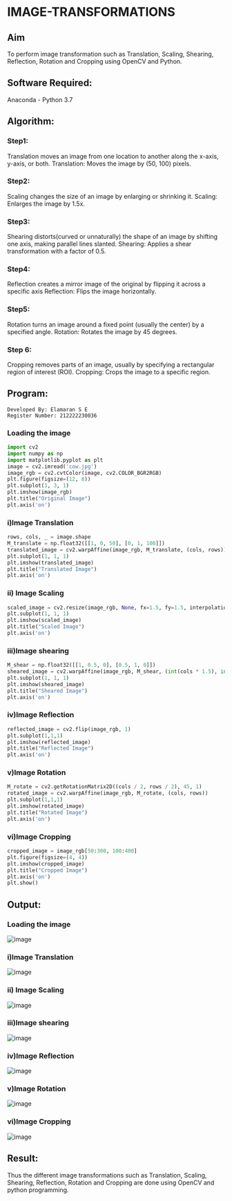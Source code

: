 # IMAGE-TRANSFORMATIONS


## Aim
To perform image transformation such as Translation, Scaling, Shearing, Reflection, Rotation and Cropping using OpenCV and Python.

## Software Required:
Anaconda - Python 3.7

## Algorithm:
### Step1:
Translation moves an image from one location to another along the x-axis, y-axis, or both.
Translation: Moves the image by (50, 100) pixels.

### Step2:
Scaling changes the size of an image by enlarging or shrinking it.
Scaling: Enlarges the image by 1.5x.

### Step3:
Shearing distorts(curved or unnaturally) the shape of an image by shifting one axis, making parallel lines slanted.
Shearing: Applies a shear transformation with a factor of 0.5.

### Step4:
Reflection creates a mirror image of the original by flipping it across a specific axis
Reflection: Flips the image horizontally.

### Step5:
Rotation turns an image around a fixed point (usually the center) by a specified angle.
Rotation: Rotates the image by 45 degrees.
### Step 6:
Cropping removes parts of an image, usually by specifying a rectangular region of interest (ROI).
Cropping: Crops the image to a specific region.

## Program:
```
Developed By: Elamaran S E
Register Number: 212222230036
```
### Loading the image
```python
import cv2
import numpy as np
import matplotlib.pyplot as plt
image = cv2.imread('cow.jpg')
image_rgb = cv2.cvtColor(image, cv2.COLOR_BGR2RGB)
plt.figure(figsize=(12, 8))
plt.subplot(1, 3, 1)
plt.imshow(image_rgb)
plt.title("Original Image")
plt.axis('on')
```
### i)Image Translation
```python
rows, cols, _ = image.shape
M_translate = np.float32([[1, 0, 50], [0, 1, 100]]) 
translated_image = cv2.warpAffine(image_rgb, M_translate, (cols, rows))
plt.subplot(1, 1, 1)
plt.imshow(translated_image)
plt.title("Translated Image")
plt.axis('on')
```

### ii) Image Scaling
```python
scaled_image = cv2.resize(image_rgb, None, fx=1.5, fy=1.5, interpolation=cv2.INTER_LINEAR) 
plt.subplot(1, 1, 1)
plt.imshow(scaled_image)
plt.title("Scaled Image")
plt.axis('on')
```


### iii)Image shearing

```python
M_shear = np.float32([[1, 0.5, 0], [0.5, 1, 0]]) 
sheared_image = cv2.warpAffine(image_rgb, M_shear, (int(cols * 1.5), int(rows * 1.5)))
plt.subplot(1, 1, 1)
plt.imshow(sheared_image)
plt.title("Sheared Image")
plt.axis('on')
```

### iv)Image Reflection
```python
reflected_image = cv2.flip(image_rgb, 1) 
plt.subplot(1,1,1)
plt.imshow(reflected_image)
plt.title("Reflected Image")
plt.axis('on')
```



### v)Image Rotation
```python
M_rotate = cv2.getRotationMatrix2D((cols / 2, rows / 2), 45, 1)
rotated_image = cv2.warpAffine(image_rgb, M_rotate, (cols, rows))
plt.subplot(1,1,1)
plt.imshow(rotated_image)
plt.title("Rotated Image")
plt.axis('on')
```



### vi)Image Cropping
```python
cropped_image = image_rgb[50:300, 100:400]
plt.figure(figsize=(4, 4))
plt.imshow(cropped_image)
plt.title("Cropped Image")
plt.axis('on')
plt.show()
```


## Output:
### Loading the image
![image](https://github.com/user-attachments/assets/3aa4362b-2201-4c3a-a471-44eee067fbaf)


### i)Image Translation
![image](https://github.com/user-attachments/assets/28859e13-3a61-4efb-b3c2-fd31916309c5)



### ii) Image Scaling
![image](https://github.com/user-attachments/assets/4852eda9-c536-4c15-8c12-66bd36104ad9)



### iii)Image shearing
![image](https://github.com/user-attachments/assets/14ad6dd3-19c0-4fe9-9093-7d86ee3ac5c2)




### iv)Image Reflection
![image](https://github.com/user-attachments/assets/a761c060-8c20-4476-85dc-07ec24031fbc)




### v)Image Rotation
![image](https://github.com/user-attachments/assets/e1b18e01-5e17-43b2-a585-ee65703f4944)





### vi)Image Cropping
![image](https://github.com/user-attachments/assets/b7200fac-eb89-48d4-bcbd-ea509a680507)






## Result: 

Thus the different image transformations such as Translation, Scaling, Shearing, Reflection, Rotation and Cropping are done using OpenCV and python programming.
